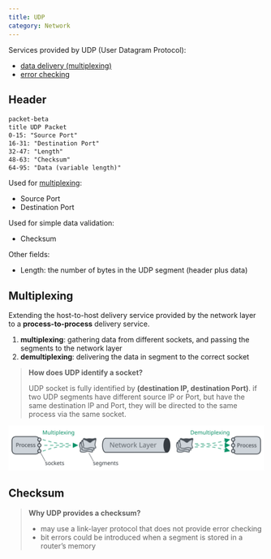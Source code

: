 ```yaml
---
title: UDP
category: Network
---
```


Services provided by UDP (User Datagram Protocol):

- [data delivery (multiplexing)](#multiplexing)
- [error checking](#error-checking)

## Header

```mermaid
packet-beta
title UDP Packet
0-15: "Source Port"
16-31: "Destination Port"
32-47: "Length"
48-63: "Checksum"
64-95: "Data (variable length)"
```

Used for [multiplexing](#multiplexing):

- Source Port
- Destination Port

Used for simple data validation:

- Checksum

Other fields:

- Length: the number of bytes in the UDP segment (header plus data)

## Multiplexing

Extending the host-to-host delivery service provided by the network layer to a **process-to-process** delivery service.

1. **multiplexing**: gathering data from different sockets, and passing the segments to the network layer
2. **demultiplexing**: delivering the data in segment to the correct socket

> **How does UDP identify a socket?**
>
> UDP socket is fully identified by **(destination IP, destination Port)**. if two UDP segments have different source IP or Port, but have the same destination IP and Port, they will be directed to the same process via the same socket.

![multiplexing](/imgs/network-udp-multiplexing.svg)

## Checksum

> **Why UDP provides a checksum?**
>
> - may use a link-layer protocol that does not provide error checking
> - bit errors could be introduced when a segment is stored in a router’s memory
